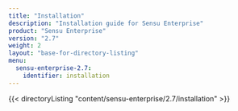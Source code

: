 ```yaml
---
title: "Installation"
description: "Installation guide for Sensu Enterprise"
product: "Sensu Enterprise"
version: "2.7"
weight: 2
layout: "base-for-directory-listing"
menu:
  sensu-enterprise-2.7:
    identifier: installation
---
```


{{< directoryListing "content/sensu-enterprise/2.7/installation" >}}
